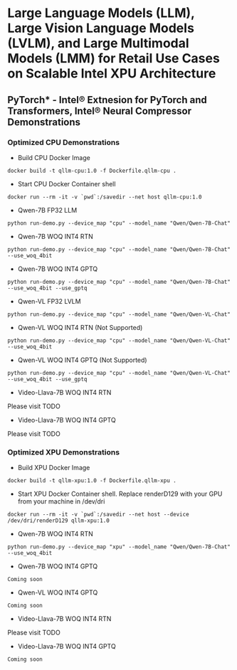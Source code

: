 # Large Language Models (LLM), Large Vision Language Models (LVLM), and Large Multimodal Models (LMM) for Retail Use Cases on Scalable Intel XPU Architecture


## PyTorch* - Intel® Extnesion for PyTorch and Transformers, Intel® Neural Compressor Demonstrations

### Optimized CPU Demonstrations

* Build CPU Docker Image
```
docker build -t qllm-cpu:1.0 -f Dockerfile.qllm-cpu .
```

 * Start CPU Docker Container shell
```
docker run --rm -it -v `pwd`:/savedir --net host qllm-cpu:1.0
```

* Qwen-7B FP32 LLM
```
python run-demo.py --device_map "cpu" --model_name "Qwen/Qwen-7B-Chat"
```

* Qwen-7B WOQ INT4 RTN
```
python run-demo.py --device_map "cpu" --model_name "Qwen/Qwen-7B-Chat" --use_woq_4bit
```

* Qwen-7B WOQ INT4 GPTQ
```
python run-demo.py --device_map "cpu" --model_name "Qwen/Qwen-7B-Chat" --use_woq_4bit --use_gptq
```

* Qwen-VL FP32 LVLM
```
python run-demo.py --device_map "cpu" --model_name "Qwen/Qwen-VL-Chat"
```

* Qwen-VL WOQ INT4 RTN (Not Supported)
```
python run-demo.py --device_map "cpu" --model_name "Qwen/Qwen-VL-Chat" --use_woq_4bit
```

* Qwen-VL WOQ INT4 GPTQ (Not Supported)
```
python run-demo.py --device_map "cpu" --model_name "Qwen/Qwen-VL-Chat" --use_woq_4bit --use_gptq
```

* Video-Llava-7B WOQ INT4 RTN

Please visit TODO

* Video-Llava-7B WOQ INT4 GPTQ

Please visit TODO


### Optimized XPU Demonstrations

* Build XPU Docker Image
```
docker build -t qllm-xpu:1.0 -f Dockerfile.qllm-xpu .
```

* Start XPU Docker Container shell. Replace renderD129 with your GPU from your machine in /dev/dri
```
docker run --rm -it -v `pwd`:/savedir --net host --device /dev/dri/renderD129 qllm-xpu:1.0
```

* Qwen-7B WOQ INT4 RTN
```
python run-demo.py --device_map "xpu" --model_name "Qwen/Qwen-7B-Chat" --use_woq_4bit
```

* Qwen-7B WOQ INT4 GPTQ
```
Coming soon
```

* Qwen-VL WOQ INT4 GPTQ
```
Coming soon
```

* Video-Llava-7B WOQ INT4 RTN

Please visit TODO

* Video-Llava-7B WOQ INT4 GPTQ
```
Coming soon
```
